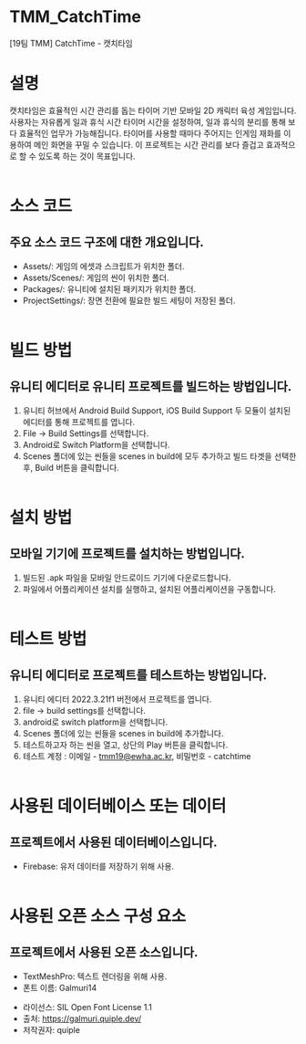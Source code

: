 # TMM_CatchTime
[19팀 TMM] CatchTime - 캣치타임

설명
=============
캣치타임은 효율적인 시간 관리를 돕는 타이머 기반 모바일 2D 캐릭터 육성 게임입니다. 사용자는 자유롭게 일과 휴식 시간 타이머 시간을 설정하여, 일과 휴식의 분리를 통해 보다 효율적인 업무가 가능해집니다. 타이머를 사용할 때마다 주어지는 인게임 재화를 이용하여 메인 화면을 꾸밀 수 있습니다. 이 프로젝트는 시간 관리를 보다 즐겁고 효과적으로 할 수 있도록 하는 것이 목표입니다.<br><br>

소스 코드
=============
주요 소스 코드 구조에 대한 개요입니다.
-------------
- Assets/: 게임의 에셋과 스크립트가 위치한 폴더.<br>
- Assets/Scenes/: 게임의 씬이 위치한 폴더.<br>
- Packages/: 유니티에 설치된 패키지가 위치한 폴더.<br>
- ProjectSettings/: 장면 전환에 필요한 빌드 세팅이 저장된 폴더.<br><br>

빌드 방법
=============
유니티 에디터로 유니티 프로젝트를 빌드하는 방법입니다.
-------------
1. 유니티 허브에서 Android Build Support, iOS Build Support 두 모듈이 설치된 에디터를 통해 프로젝트를 엽니다.
2. File -> Build Settings를 선택합니다.
3. Android로 Switch Platform을 선택합니다.
4. Scenes 폴더에 있는 씬들을 scenes in build에 모두 추가하고 빌드 타겟을 선택한 후, Build 버튼을 클릭합니다.<br><br>

설치 방법
=============
모바일 기기에 프로젝트를 설치하는 방법입니다.
-------------
1. 빌드된 .apk 파일을 모바일 안드로이드 기기에 다운로드합니다.
2. 파일에서 어플리케이션 설치를 실행하고, 설치된 어플리케이션을 구동합니다.<br><br>

테스트 방법
=============
유니티 에디터로 프로젝트를 테스트하는 방법입니다.
-------------
1. 유니티 에디터 2022.3.21f1 버전에서 프로젝트를 엽니다.
2. file -> build settings를 선택합니다.
3. android로 switch platform을 선택합니다.
4. Scenes 폴더에 있는 씬들을 scenes in build에 추가합니다.
5. 테스트하고자 하는 씬을 열고, 상단의 Play 버튼을 클릭합니다.
6. 테스트 계정 : 이메일 - tmm19@ewha.ac.kr, 비밀번호 - catchtime<br><br>

사용된 데이터베이스 또는 데이터
=============
프로젝트에서 사용된 데이터베이스입니다.
-------------
* Firebase: 유저 데이터를 저장하기 위해 사용.<br><br>

사용된 오픈 소스 구성 요소
=============
프로젝트에서 사용된 오픈 소스입니다.
-------------
* TextMeshPro: 텍스트 렌더링을 위해 사용.<br>
* 폰트 이름: Galmuri14<br>
- 라이선스: SIL Open Font License 1.1<br>
- 출처: https://galmuri.quiple.dev/<br>
- 저작권자: quiple
